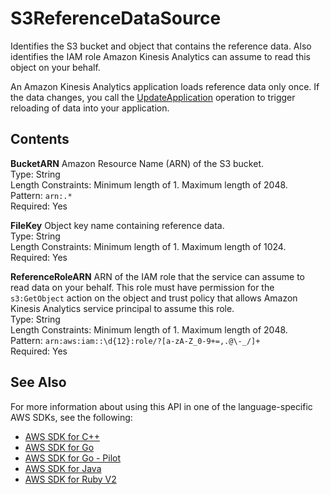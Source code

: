 # S3ReferenceDataSource<a name="API_S3ReferenceDataSource"></a>

Identifies the S3 bucket and object that contains the reference data\. Also identifies the IAM role Amazon Kinesis Analytics can assume to read this object on your behalf\.

An Amazon Kinesis Analytics application loads reference data only once\. If the data changes, you call the [UpdateApplication](API_UpdateApplication.md) operation to trigger reloading of data into your application\.

## Contents<a name="API_S3ReferenceDataSource_Contents"></a>

 **BucketARN**   <a name="analytics-Type-S3ReferenceDataSource-BucketARN"></a>
Amazon Resource Name \(ARN\) of the S3 bucket\.  
Type: String  
Length Constraints: Minimum length of 1\. Maximum length of 2048\.  
Pattern: `arn:.*`   
Required: Yes

 **FileKey**   <a name="analytics-Type-S3ReferenceDataSource-FileKey"></a>
Object key name containing reference data\.  
Type: String  
Length Constraints: Minimum length of 1\. Maximum length of 1024\.  
Required: Yes

 **ReferenceRoleARN**   <a name="analytics-Type-S3ReferenceDataSource-ReferenceRoleARN"></a>
ARN of the IAM role that the service can assume to read data on your behalf\. This role must have permission for the `s3:GetObject` action on the object and trust policy that allows Amazon Kinesis Analytics service principal to assume this role\.  
Type: String  
Length Constraints: Minimum length of 1\. Maximum length of 2048\.  
Pattern: `arn:aws:iam::\d{12}:role/?[a-zA-Z_0-9+=,.@\-_/]+`   
Required: Yes

## See Also<a name="API_S3ReferenceDataSource_SeeAlso"></a>

For more information about using this API in one of the language\-specific AWS SDKs, see the following:
+  [AWS SDK for C\+\+](https://docs.aws.amazon.com/goto/SdkForCpp/kinesisanalytics-2015-08-14/S3ReferenceDataSource) 
+  [AWS SDK for Go](https://docs.aws.amazon.com/goto/SdkForGoV1/kinesisanalytics-2015-08-14/S3ReferenceDataSource) 
+  [AWS SDK for Go \- Pilot](https://docs.aws.amazon.com/goto/SdkForGoPilot/kinesisanalytics-2015-08-14/S3ReferenceDataSource) 
+  [AWS SDK for Java](https://docs.aws.amazon.com/goto/SdkForJava/kinesisanalytics-2015-08-14/S3ReferenceDataSource) 
+  [AWS SDK for Ruby V2](https://docs.aws.amazon.com/goto/SdkForRubyV2/kinesisanalytics-2015-08-14/S3ReferenceDataSource) 